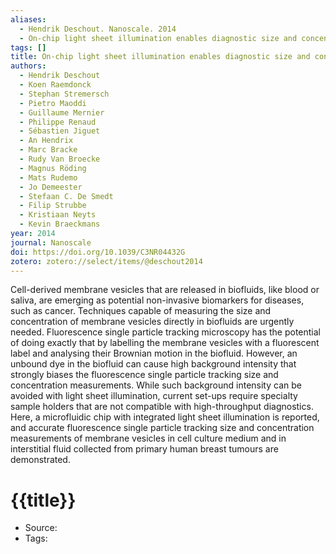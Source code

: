```yaml
---
aliases:
  - Hendrik Deschout. Nanoscale. 2014
  - On-chip light sheet illumination enables diagnostic size and concentration measurements of membrane vesicles in biofluids
tags: []
title: On-chip light sheet illumination enables diagnostic size and concentration measurements of membrane vesicles in biofluids
authors:
  - Hendrik Deschout
  - Koen Raemdonck
  - Stephan Stremersch
  - Pietro Maoddi
  - Guillaume Mernier
  - Philippe Renaud
  - Sébastien Jiguet
  - An Hendrix
  - Marc Bracke
  - Rudy Van Broecke
  - Magnus Röding
  - Mats Rudemo
  - Jo Demeester
  - Stefaan C. De Smedt
  - Filip Strubbe
  - Kristiaan Neyts
  - Kevin Braeckmans
year: 2014
journal: Nanoscale
doi: https://doi.org/10.1039/C3NR04432G
zotero: zotero://select/items/@deschout2014
---
```

<!-- START_ABSTRACT -->
Cell-derived membrane vesicles that are released in biofluids, like blood or saliva, are emerging as potential non-invasive biomarkers for diseases, such as cancer. Techniques capable of measuring the size and concentration of membrane vesicles directly in biofluids are urgently needed. Fluorescence single particle tracking microscopy has the potential of doing exactly that by labelling the membrane vesicles with a fluorescent label and analysing their Brownian motion in the biofluid. However, an unbound dye in the biofluid can cause high background intensity that strongly biases the fluorescence single particle tracking size and concentration measurements. While such background intensity can be avoided with light sheet illumination, current set-ups require specialty sample holders that are not compatible with high-throughput diagnostics. Here, a microfluidic chip with integrated light sheet illumination is reported, and accurate fluorescence single particle tracking size and concentration measurements of membrane vesicles in cell culture medium and in interstitial fluid collected from primary human breast tumours are demonstrated.
<!-- END_ABSTRACT -->

<!-- START_TEMPLATE -->
# {{title}}

- Source:
- Tags: 
<!-- END_TEMPLATE -->